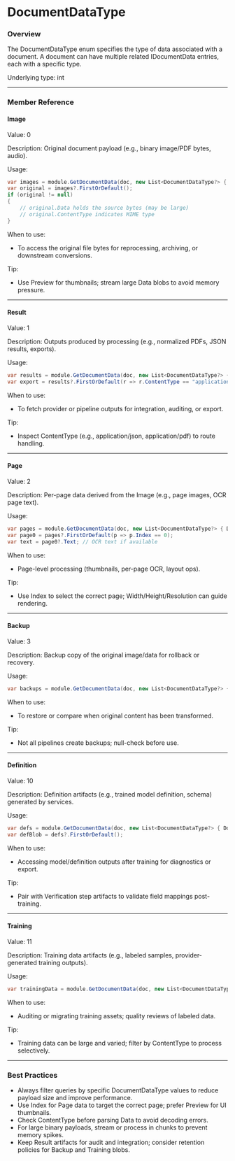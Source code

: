 # DocumentDataType

### Overview

The DocumentDataType enum specifies the type of data associated with a document. A document can have multiple related IDocumentData entries, each with a specific type.

Underlying type: int

***

### Member Reference

#### Image

Value: 0

Description: Original document payload (e.g., binary image/PDF bytes, audio).

Usage:

```csharp
var images = module.GetDocumentData(doc, new List<DocumentDataType?> { DocumentDataType.Image });
var original = images?.FirstOrDefault();
if (original != null)
{
    // original.Data holds the source bytes (may be large)
    // original.ContentType indicates MIME type
}
```

When to use:

* To access the original file bytes for reprocessing, archiving, or downstream conversions.

Tip:

* Use Preview for thumbnails; stream large Data blobs to avoid memory pressure.

***

#### Result

Value: 1

Description: Outputs produced by processing (e.g., normalized PDFs, JSON results, exports).

Usage:

```csharp
var results = module.GetDocumentData(doc, new List<DocumentDataType?> { DocumentDataType.Result });
var export = results?.FirstOrDefault(r => r.ContentType == "application/json");
```

When to use:

* To fetch provider or pipeline outputs for integration, auditing, or export.

Tip:

* Inspect ContentType (e.g., application/json, application/pdf) to route handling.

***

#### Page

Value: 2

Description: Per-page data derived from the Image (e.g., page images, OCR page text).

Usage:

```csharp
var pages = module.GetDocumentData(doc, new List<DocumentDataType?> { DocumentDataType.Page });
var page0 = pages?.FirstOrDefault(p => p.Index == 0);
var text = page0?.Text; // OCR text if available
```

When to use:

* Page-level processing (thumbnails, per-page OCR, layout ops).

Tip:

* Use Index to select the correct page; Width/Height/Resolution can guide rendering.

***

#### Backup

Value: 3

Description: Backup copy of the original image/data for rollback or recovery.

Usage:

```csharp
var backups = module.GetDocumentData(doc, new List<DocumentDataType?> { DocumentDataType.Backup });
```

When to use:

* To restore or compare when original content has been transformed.

Tip:

* Not all pipelines create backups; null-check before use.

***

#### Definition

Value: 10

Description: Definition artifacts (e.g., trained model definition, schema) generated by services.

Usage:

```csharp
var defs = module.GetDocumentData(doc, new List<DocumentDataType?> { DocumentDataType.Definition });
var defBlob = defs?.FirstOrDefault();
```

When to use:

* Accessing model/definition outputs after training for diagnostics or export.

Tip:

* Pair with Verification step artifacts to validate field mappings post-training.

***

#### Training

Value: 11

Description: Training data artifacts (e.g., labeled samples, provider-generated training outputs).

Usage:

```csharp
var trainingData = module.GetDocumentData(doc, new List<DocumentDataType?> { DocumentDataType.Training });
```

When to use:

* Auditing or migrating training assets; quality reviews of labeled data.

Tip:

* Training data can be large and varied; filter by ContentType to process selectively.

***

### Best Practices

* Always filter queries by specific DocumentDataType values to reduce payload size and improve performance.
* Use Index for Page data to target the correct page; prefer Preview for UI thumbnails.
* Check ContentType before parsing Data to avoid decoding errors.
* For large binary payloads, stream or process in chunks to prevent memory spikes.
* Keep Result artifacts for audit and integration; consider retention policies for Backup and Training blobs.
